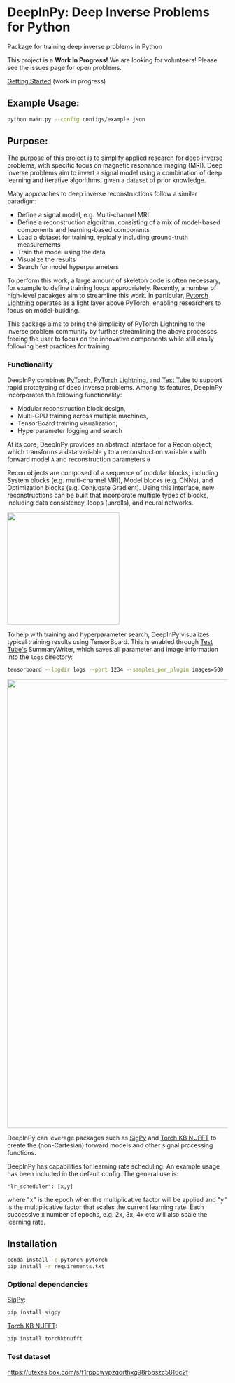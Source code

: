 # DeepInPy: Deep Inverse Problems for Python
Package for training deep inverse problems in Python

This project is a __Work In Progress!__ We are looking for volunteers! Please see the issues page for open problems.

[Getting Started](docs/getting_started.md) (work in progress)

## Example Usage:
```bash
python main.py --config configs/example.json
```

## Purpose:
The purpose of this project is to simplify applied research for deep inverse problems, with specific focus on magnetic resonance imaging (MRI). Deep inverse problems aim to invert a signal model using a combination of deep learning and iterative algorithms, given a dataset of prior knowledge. 

Many approaches to deep inverse reconstructions follow a similar paradigm:
- Define a signal model, e.g. Multi-channel MRI  
- Define a reconstruction algorithm, consisting of a mix of model-based components and learning-based components  
- Load a dataset for training, typically including ground-truth measurements  
- Train the model using the data  
- Visualize the results  
- Search for model hyperparameters  

To perform this work, a large amount of skeleton code is often necessary, for example to define training loops appropriately. Recently, a number of high-level pacakges aim to streamline this work. In particular, [Pytorch Lightning][pytl] operates as a light layer above PyTorch, enabling researchers to focus on model-building.

This package aims to bring the simplicity of PyTorch Lightning to the inverse problem community by further streamlining the above processes, freeing the user to focus on the innovative components while still easily following best practices for training.


### Functionality
DeepInPy combines [PyTorch][pytorch], [PyTorch Lightning][pytl], and [Test Tube][testtube] to support rapid prototyping of deep inverse problems. Among its features, DeepInPy incorporates the following functionality:
- Modular reconstruction block design,  
- Multi-GPU training across multiple machines,  
- TensorBoard training visualization,  
- Hyperparameter logging and search  


At its core, DeepInPy provides an abstract interface for a Recon object, which transforms a data variable `y` to a reconstruction variable `x` with forward model `A` and reconstruction parameters `θ`

Recon objects are composed of a sequence of modular blocks, including System blocks (e.g. multi-channel MRI), Model blocks (e.g. CNNs), and Optimization blocks (e.g. Conjugate Gradient). Using this interface, new reconstructions can be built that incorporate multiple types of blocks, including data consistency, loops (unrolls), and neural networks.

<img src="docs/images/blocks.png" width="256">


To help with training and hyperparameter search, DeepInPy visualizes typical training results using TensorBoard. This is enabled through [Test Tube's][testtube] SummaryWriter, which saves all parameter and image information into the `logs` directory:
```bash
tensorboard --logdir logs --port 1234 --samples_per_plugin images=500
```
<img src="docs/images/tb_hyperopt.png" width="1024">

DeepInPy can leverage packages such as [SigPy][sigpy] and [Torch KB NUFFT][torchkbnufft] to create the (non-Cartesian) forward models and other signal processing functions. 

DeepInPy has capabilities for learning rate scheduling. An example usage has been included in the default config. The general use is:
	
	"lr_scheduler": [x,y]

where "x" is the epoch when the multiplicative factor will be applied and "y" is the multiplicative factor that scales the current learning rate. Each successive x number of epochs, e.g. 2x, 3x, 4x etc will also scale the learning rate.

## Installation

```bash
conda install -c pytorch pytorch 
pip install -r requirements.txt
```

### Optional dependencies
[SigPy][sigpy]:
```bash
pip install sigpy
```

[Torch KB NUFFT][torchkbnufft]:
```bash
pip install torchkbnufft
```

### Test dataset
https://utexas.box.com/s/f1rpp5wvpzqorthxg98rbpszc5816c2f

[sigpy]: https://github.com/mikgroup/sigpy
[torchkbnufft]: https://github.com/mmuckley/torchkbnufft
[pytl]: https://github.com/PyTorchLightning/pytorch-lightning/
[pytorch]: https://pytorch.org/
[testtube]: https://github.com/williamFalcon/test-tube
